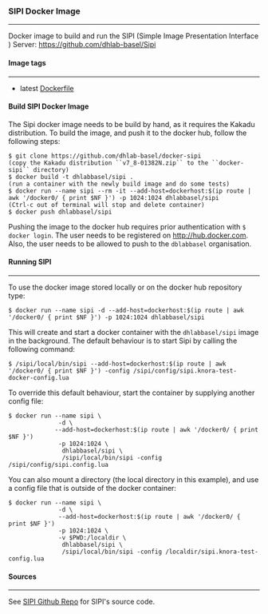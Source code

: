 ### SIPI Docker Image
---

Docker image to build and run the SIPI (Simple Image Presentation Interface ) Server: https://github.com/dhlab-basel/Sipi

#### Image tags
---
  - latest [Dockerfile](https://github.com/subotic/docker-sipi/tree/master/latest/Dockerfile)

#### Build SIPI Docker Image

The Sipi docker image needs to be build by hand, as it requires the Kakadu distribution. To build the image, and push
it to the docker hub, follow the following steps:

```
$ git clone https://github.com/dhlab-basel/docker-sipi
(copy the Kakadu distribution ``v7_8-01382N.zip`` to the ``docker-sipi`` directory)
$ docker build -t dhlabbasel/sipi .
(run a container with the newly build image and do some tests)
$ docker run --name sipi --rm -it --add-host=dockerhost:$(ip route | awk '/docker0/ { print $NF }') -p 1024:1024 dhlabbasel/sipi
(Ctrl-c out of terminal will stop and delete container)
$ docker push dhlabbasel/sipi  
```

Pushing the image to the docker hub requires prior authentication with ``$ docker login``. The user needs to be
registered on http://hub.docker.com. Also, the user needs to be allowed to push to the ``dblabbasel`` organisation.

#### Running SIPI
---

To use the docker image stored locally or on the docker hub repository type:

````
$ docker run --name sipi -d --add-host=dockerhost:$(ip route | awk '/docker0/ { print $NF }') -p 1024:1024 dhlabbasel/sipi
````
  
This will create and start a docker container with the ``dhlabbasel/sipi`` image in the background. The default
behaviour is to start Sipi by calling the following command:

```
$ /sipi/local/bin/sipi --add-host=dockerhost:$(ip route | awk '/docker0/ { print $NF }') -config /sipi/config/sipi.knora-test-docker-config.lua
```

To override this default behaviour, start the container by supplying another config file:

```
$ docker run --name sipi \
              -d \
             --add-host=dockerhost:$(ip route | awk '/docker0/ { print $NF }') 
              -p 1024:1024 \
               dhlabbasel/sipi \
               /sipi/local/bin/sipi -config /sipi/config/sipi.config.lua
```

You can also mount a directory (the local directory in this example), and use a config file that is outside of the
docker container:

```
$ docker run --name sipi \
              -d \
              --add-host=dockerhost:$(ip route | awk '/docker0/ { print $NF }') 
              -p 1024:1024 \
              -v $PWD:/localdir \
               dhlabbasel/sipi \
               /sipi/local/bin/sipi -config /localdir/sipi.knora-test-config.lua
```

#### Sources
---

See [SIPI Github Repo](https://github.com/dhlab-basel/Sipi) for SIPI's source code.
